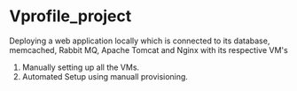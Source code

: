 # Vprofile_project
Deploying a web application locally which is connected to its database, memcached, Rabbit MQ, Apache Tomcat and Nginx with its respective VM's
1. Manually setting up all the VMs.
2. Automated Setup using manuall provisioning.

